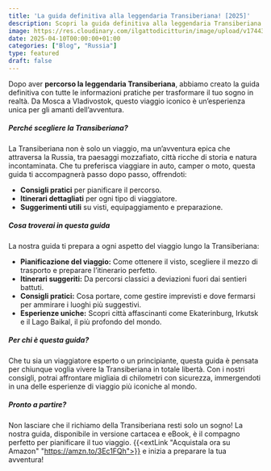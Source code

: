```yaml
---
title: 'La guida definitiva alla leggendaria Transiberiana! [2025]'
description: Scopri la guida definitiva alla leggendaria Transiberiana!
image: https://res.cloudinary.com/ilgattodicitturin/image/upload/v1744353858/Articoli/Blog/transiberiana-on-the-road-guida_kaoxl5.jpg
date: 2025-04-10T00:00:00+01:00
categories: ["Blog", "Russia"]
type: featured   
draft: false
---
```


Dopo aver **percorso la leggendaria Transiberiana**, abbiamo creato la guida definitiva con tutte le informazioni pratiche per trasformare il tuo sogno in realtà. Da Mosca a Vladivostok, questo viaggio iconico è un’esperienza unica per gli amanti dell’avventura.

##### Perché scegliere la Transiberiana?

La Transiberiana non è solo un viaggio, ma un’avventura epica che attraversa la Russia, tra paesaggi mozzafiato, città ricche di storia e natura incontaminata. Che tu preferisca viaggiare in auto, camper o moto, questa guida ti accompagnerà passo dopo passo, offrendoti:

- **Consigli pratici** per pianificare il percorso.
- **Itinerari dettagliati** per ogni tipo di viaggiatore.
- **Suggerimenti utili** su visti, equipaggiamento e preparazione.

##### Cosa troverai in questa guida

La nostra guida ti prepara a ogni aspetto del viaggio lungo la Transiberiana:

- **Pianificazione del viaggio:** Come ottenere il visto, scegliere il mezzo di trasporto e preparare l’itinerario perfetto.
- **Itinerari suggeriti:** Da percorsi classici a deviazioni fuori dai sentieri battuti.
- **Consigli pratici:** Cosa portare, come gestire imprevisti e dove fermarsi per ammirare i luoghi più suggestivi.
- **Esperienze uniche:** Scopri città affascinanti come Ekaterinburg, Irkutsk e il Lago Baikal, il più profondo del mondo.

##### Per chi è questa guida?

Che tu sia un viaggiatore esperto o un principiante, questa guida è pensata per chiunque voglia vivere la Transiberiana in totale libertà. Con i nostri consigli, potrai affrontare migliaia di chilometri con sicurezza, immergendoti in una delle esperienze di viaggio più iconiche al mondo.

##### Pronto a partire?

Non lasciare che il richiamo della Transiberiana resti solo un sogno! La nostra guida, disponibile in versione cartacea e eBook, è il compagno perfetto per pianificare il tuo viaggio. {{<extLink "Acquistala ora su Amazon" "https://amzn.to/3Ec1FQh">}} e inizia a preparare la tua avventura!